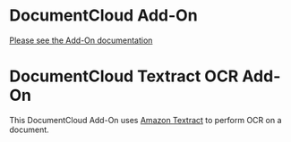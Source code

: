 
# DocumentCloud Add-On

[Please see the Add-On documentation](https://github.com/MuckRock/documentcloud-hello-world-addon/wiki/)

# DocumentCloud Textract OCR Add-On

This DocumentCloud Add-On uses [Amazon Textract](https://aws.amazon.com/textract/) to perform OCR on a document. 